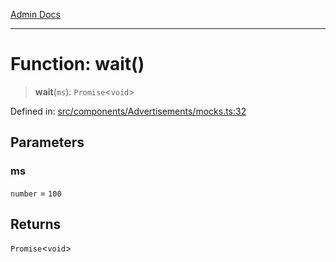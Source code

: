 [Admin Docs](/)

***

# Function: wait()

> **wait**(`ms`): `Promise`\<`void`\>

Defined in: [src/components/Advertisements/mocks.ts:32](https://github.com/PalisadoesFoundation/talawa-admin/blob/main/src/components/Advertisements/mocks.ts#L32)

## Parameters

### ms

`number` = `100`

## Returns

`Promise`\<`void`\>
